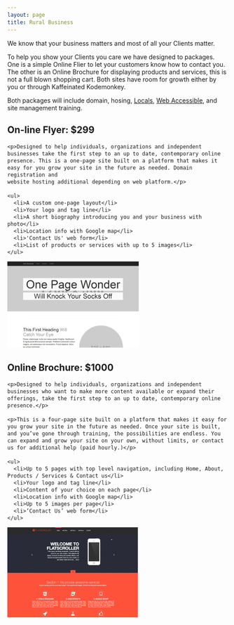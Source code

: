 ```yaml
---
layout: page
title: Rural Business
---
```



<p>We know that your business matters and most of all your Clients matter.</p>
<p>To help you show your Clients you care we have designed to packages. One is a simple Online Flier to let your customers know how to contact you. The other is
an Online Brochure for displaying products and services, this is not a full blown shopping cart. Both sites have room for growth either by you or through Kaffeinated Kodemonkey. </p>

<p>Both packages will include domain, hosing, <a href="{{baseurl}}/local_seo" title="Locals">Locals</a>, <a href="https://www.w3.org/TR/WCAG20/" target="_blank" title="WCAG2.0">Web Accessible</a>, and site management training.</p>

<div class="row">
  <div class="col-sm-9">
    <h2>On-line Flyer: $299</h2>

    <p>Designed to help individuals, organizations and independent businesses take the first step to an up to date, contemporary online presence. This is a one-page site built on a platform that makes it easy for you grow your site in the future as needed. Domain registration and
    website hosting additional depending on web platform.</p>

    <ul>
      <li>A custom one-page layout</li>
      <li>Your logo and tag line</li>
      <li>A short biography introducing you and your business with photo</li>
      <li>Location info with Google map</li>
      <li>'Contact Us' web form</li>
      <li>List of products or services with up to 5 images</li>
    </ul>
  </div>
  <div class="col-sm-3">
      <img src="img/one-page-wonder.jpg" class="img-thumbnail img-responsive">
  </div>
</div>

<div class="row">
  <div class="col-sm-9">
    <h2>Online Brochure: $1000</h2>

    <p>Designed to help individuals, organizations and independent businesses who want to make more content available or expand their offerings, take the first step to an up to date, contemporary online presence.</p>

    <p>This is a four-page site built on a platform that makes it easy for you grow your site in the future as needed. Once your site is built, and you’ve gone through training, the possibilities are endless. You can expand and grow your site on your own, without limits, or contact us for additional help (paid hourly.)</p>

    <ul>
      <li>Up to 5 pages with top level navigation, including Home, About, Products / Services & Contact us</li>
      <li>Your logo and tag line</li>
      <li>Content of your choice on each page</li>
      <li>Location info with Google map</li>
      <li>Up to 5 images per page</li>
      <li>‘Contact Us’ web form</li>
    </ul>
  </div>
  <div class="col-sm-3">
    <img src="img/large-131-temp_006.jpg" class="img-thumbnail img-responsive">
  </div>
</div>
&nbsp;
